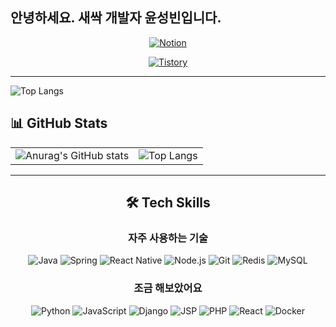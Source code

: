 ## 안녕하세요. 새싹 개발자 윤성빈입니다.
<div align="center">
  
  <!-- Notion Badge -->
  [<img src="https://img.shields.io/badge/Portfolio-%23000000.svg?style=for-the-badge&logo=notion&logoColor=white" alt="Notion" />](https://rowan-swift-32e.notion.site/7ac8e979844246479adf12af7c49476e?pvs=4)
  <!-- Tistory Badge -->
  [<img src="https://img.shields.io/badge/Tistory-%23000000.svg?style=for-the-badge&logo=tistory&logoColor=orange" alt="Tistory" />](https://udangtang-dev.tistory.com/)
</div>

<hr>


![Top Langs](https://github-readme-stats.vercel.app/api/top-langs/?username=seungyong)
## 📊 GitHub Stats

<table>
  <tr>
    <td>
      <img src="https://github-readme-stats.vercel.app/api?username=dbstjdqls14&show_icons=true&theme=radical" alt="Anurag's GitHub stats" />
    </td>
    <td>
      <img src="https://github-readme-stats.vercel.app/api/top-langs/?username=dbstjdqls14" alt="Top Langs" />
    </td>
  </tr>
</table>

<div align="center">
  
<hr>
  
## 🛠 Tech Skills

### 자주 사용하는 기술
![Java](https://img.shields.io/badge/Java-007396?style=for-the-badge&logo=java&logoColor=white)
![Spring](https://img.shields.io/badge/Spring-6DB33F?style=for-the-badge&logo=spring&logoColor=white)
![React Native](https://img.shields.io/badge/React_Native-61DAFB?style=for-the-badge&logo=react&logoColor=white)
![Node.js](https://img.shields.io/badge/Node.js-339933?style=for-the-badge&logo=node-dot-js&logoColor=white)
![Git](https://img.shields.io/badge/Git-F05032?style=for-the-badge&logo=git&logoColor=white)
![Redis](https://img.shields.io/badge/Redis-DC382D?style=for-the-badge&logo=redis&logoColor=white)
![MySQL](https://img.shields.io/badge/MySQL-4479A1?style=for-the-badge&logo=mysql&logoColor=white)

### 조금 해보았어요
![Python](https://img.shields.io/badge/Python-3776AB?style=for-the-badge&logo=python&logoColor=white)
![JavaScript](https://img.shields.io/badge/JavaScript-F7DF1E?style=for-the-badge&logo=javascript&logoColor=white)
![Django](https://img.shields.io/badge/Django-092E20?style=for-the-badge&logo=django&logoColor=white)
![JSP](https://img.shields.io/badge/JSP-007396?style=for-the-badge&logo=java&logoColor=white)
![PHP](https://img.shields.io/badge/PHP-777BB4?style=for-the-badge&logo=php&logoColor=white)
![React](https://img.shields.io/badge/React-61DAFB?style=for-the-badge&logo=react&logoColor=white)
![Docker](https://img.shields.io/badge/Docker-2496ED?style=for-the-badge&logo=docker&logoColor=white)
